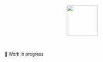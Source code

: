 <h1 align="center">
<a href="https://ajaydevelopr.github.io/">
<img width=100 src="assets/android-chrome-512x512.png"/>
</a>
</h1><br>

🚧 Work in progress

<br>
<br>
<div align="center">
  <img src="">
</div>
